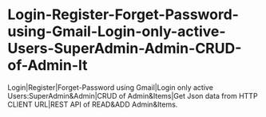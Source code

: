 # Login-Register-Forget-Password-using-Gmail-Login-only-active-Users-SuperAdmin-Admin-CRUD-of-Admin-It
Login|Register|Forget-Password using Gmail|Login only active Users:SuperAdmin&amp;Admin|CRUD of Admin&amp;Items|Get Json data from HTTP CLIENT URL|REST API of READ&amp;ADD Admin&amp;Items.
